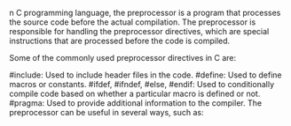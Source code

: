 n C programming language, the preprocessor is a program that processes the source code before the actual compilation. The preprocessor is responsible for handling the preprocessor directives, which are special instructions that are processed before the code is compiled.

Some of the commonly used preprocessor directives in C are:

#include: Used to include header files in the code. #define: Used to define macros or constants. #ifdef, #ifndef, #else, #endif: Used to conditionally compile code based on whether a particular macro is defined or not. #pragma: Used to provide additional information to the compiler. The preprocessor can be useful in several ways, such as:
